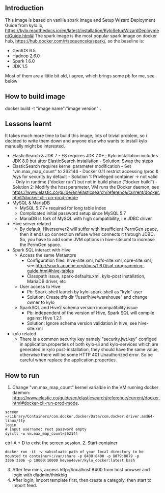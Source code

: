 ## Introduction
This image is based on vanilla spark image and Setup Wizard Deployment Guide from kylo.io, https://kylo.readthedocs.io/en/latest/installation/KyloSetupWizardDeploymentGuide.html#
The spark image is the most popular spark image on docker hub, https://hub.docker.com/r/sequenceiq/spark/, so the baseline is:
-   CentOS 6.5
-   Hadoop 2.6.0
-   Spark 1.6.0
-   JDK 1.5

Most of them are a little bit old, i agree, which brings some pb for me, see below

## How to build image

docker build -t "image name":"image version" .

## Lessons learnt
It takes much more time to build this image, lots of trivial problem, so i decided to write them down and anyone else who wants to install kylo manually might be interested.
-	ElasticSearch & JDK 7
	    - ES requires JDK 7.0+ ; Kylo installation includes JDK 8.0 but after ElasticSearch installation
	    - Solution: Swap the steps
-	ElasticSearch requires kernel parameter modification
	    - Set “vm.max_map_count” to 262144
	    - Docker 0.11 restrict accessing /proc & /sys for security by default
	    - Solution 1: Privileged container -> not valid
	    - Only in runtime (“docker run”) but not in build phase (”docker build”)
	    - Solution 2: Modify the host parameter, VM runs the Docker daemon, see https://www.elastic.co/guide/en/elasticsearch/reference/current/docker.html#docker-cli-run-prod-mode
-   MySQL & MariaDB
    - MySQL 5.7.7+ required for long table index
    - Complicated initial password setup since MySQL 5.7
    - MariaDB is fork of MySQL with high compatibility, i.e JDBC driver
-   Hive server related
    - By default, Hiverserver2 will suffer with insufficient PermGen space, then it ends up connection refuse when connects it through JDBC. So, you have to add some JVM options in hive-site.xml to increase the PermGen space.
-   Spark SQL interact with Hive
    - Access the same Metastore
        - Configuration files: hive-site.xml, hdfs-site.xml, core-site.xml, see http://spark.apache.org/docs/1.6.0/sql-programming-guide.html#hive-tables
        - Classpath issue, spark-defaults.xml, kylo-post installation, MariaDB driver, etc
    - User access to Hive
        - Pb: Spark-shell launch by kylo-spark-shell as ”kylo” user
        - Solution: Create dfs dir “/user/hive/warehouse” and change owner to kylo
    - SparkSQL and Hive2 schema version incompatibility issue
        - Pb: independent of the version of Hive, Spark SQL will compile against Hive 1.2.1
        - Solution: Ignore schema version validation in hive, see hive-site.xml
-   kylo related
    - There is a common security key namely "security.jwt.key" configed in application.properties of both kylo-ui and kylo-services which are generated in kylo post-installation, they should have the same value, otherwise there will be some HTTP 401 Unauthorized error. So be careful when replace the application.properties. 

## How to run
1. Change "vm.max_map_count" kernel varialble in the VM running docker daemon: https://www.elastic.co/guide/en/elasticsearch/reference/current/docker.html#docker-cli-run-prod-mode.
```
screen ~/Library/Containers/com.docker.docker/Data/com.docker.driver.amd64-linux/tty
login
# input username: root password empty
sysctl -w vm.max_map_count=262144
```
ctrl-A + D to exist the screen session.
2. Start container
```
docker run -it -v <absoluate path of your local directory to be mounted to container>:/var/share -p 8400:8400 -p 8079:8079 -p 3306:3306 -p 10000:10000 keven4ever/kylo_docker:latest bash
```
3. After few mins, access http://localhost:8400 from host browser and login with dladmin/thinkbig
4. After login, import template first, then create a categoly, then start to import feed.
